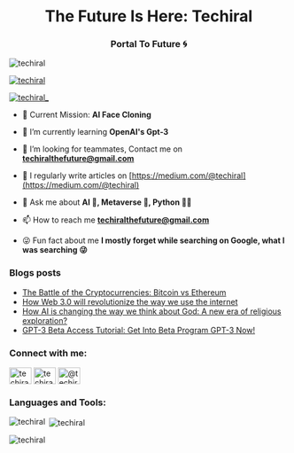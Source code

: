 <h1 align="center">The Future Is Here: Techiral</h1>
<h3 align="center">Portal To Future 🌀</h3>

<p align="left"> <img src="https://komarev.com/ghpvc/?username=techiral&label=Profile%20views&color=0e75b6&style=flat" alt="techiral" /> </p>

<p align="left"> <a href="https://github.com/ryo-ma/github-profile-trophy"><img src="https://github-profile-trophy.vercel.app/?username=techiral" alt="techiral" /></a> </p>

<p align="left"> <a href="https://twitter.com/techiral_" target="blank"><img src="https://img.shields.io/twitter/follow/techiral_?logo=twitter&style=for-the-badge" alt="techiral_" /></a> </p>

- 🚀 Current Mission: **AI Face Cloning**

- 🌱 I’m currently learning **OpenAI's Gpt-3**

- 👯 I’m looking for teammates, Contact me on **techiralthefuture@gmail.com**

- 📝 I regularly write articles on [https://medium.com/@techiral](https://medium.com/@techiral)

- 💬 Ask me about **AI 🤖, Metaverse 🥽, Python 👨‍💻**

- 📫 How to reach me **techiralthefuture@gmail.com**

- 😜 Fun fact about me **I mostly forget while searching on Google, what I was searching 😜**

### Blogs posts
<!-- BLOG-POST-LIST:START -->
- [The Battle of the Cryptocurrencies: Bitcoin vs Ethereum](https://techiral.medium.com/the-battle-of-the-cryptocurrencies-bitcoin-vs-ethereum-c0e854cbe502?source=rss-65b63ff4aec0------2)
- [How Web 3.0 will revolutionize the way we use the internet](https://techiral.medium.com/how-web-3-0-will-revolutionize-the-way-we-use-the-internet-b323ceb8ef5c?source=rss-65b63ff4aec0------2)
- [How AI is changing the way we think about God: A new era of religious exploration?](https://techiral.medium.com/how-ai-is-changing-the-way-we-think-about-god-a-new-era-of-religious-exploration-e498043b50d3?source=rss-65b63ff4aec0------2)
- [GPT-3 Beta Access Tutorial: Get Into Beta Program GPT-3 Now!](https://techiral.medium.com/gpt-3-beta-access-tutorial-get-into-beta-program-gpt-3-now-e41ca946ac2c?source=rss-65b63ff4aec0------2)
<!-- BLOG-POST-LIST:END -->

<h3 align="left">Connect with me:</h3>
<p align="left">
<a href="https://twitter.com/techiral_" target="blank"><img align="center" src="https://raw.githubusercontent.com/rahuldkjain/github-profile-readme-generator/master/src/images/icons/Social/twitter.svg" alt="techiral_" height="30" width="40" /></a>
<a href="https://instagram.com/techiral_the_future" target="blank"><img align="center" src="https://raw.githubusercontent.com/rahuldkjain/github-profile-readme-generator/master/src/images/icons/Social/instagram.svg" alt="techiral_the_future" height="30" width="40" /></a>
<a href="https://medium.com/@techiral" target="blank"><img align="center" src="https://raw.githubusercontent.com/rahuldkjain/github-profile-readme-generator/master/src/images/icons/Social/medium.svg" alt="@techiral" height="30" width="40" /></a>
</p>

<h3 align="left">Languages and Tools:</h3>

<p><img align="left" src="https://github-readme-stats.vercel.app/api/top-langs?username=techiral&show_icons=true&locale=en&layout=compact" alt="techiral" /></p>

<p>&nbsp;<img align="center" src="https://github-readme-stats.vercel.app/api?username=techiral&show_icons=true&locale=en" alt="techiral" /></p>

<p><img align="center" src="https://github-readme-streak-stats.herokuapp.com/?user=techiral&" alt="techiral" /></p>
